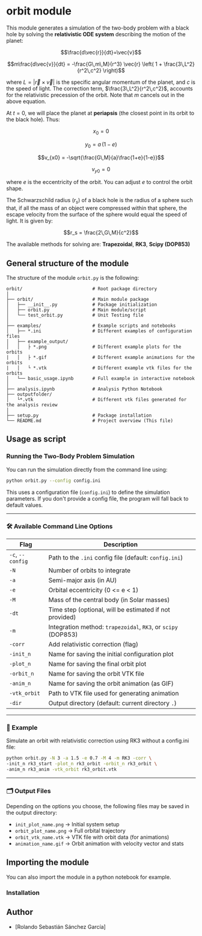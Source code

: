 # orbit module
This module generates a simulation of the two-body problem with a black hole by solving the **relativistic ODE system** describing the motion of the planet:

$$\frac{d\vec{r}}{dt}=\vec{v}$$

$$m\frac{d\vec{v}}{dt} = -\frac{G\,m\,M}{r^3} \vec{r} \left( 1 + \frac{3\,L^2}{r^2\,c^2} \right)$$

where $L = |\vec{r} \times \vec{v}|$ is the specific angular momentum of the planet, and $c$ is the speed of light. The correction term, $\frac{3\,L^2}{r^2\,c^2}$, accounts for the relativistic precession of the orbit. Note that $m$ cancels out in the above equation.

At $t=0$, we will place the planet at **periapsis** (the closest point in its orbit to the black hole). Thus:

$$x_0 = 0$$

$$y_0 = a\,(1-e)$$

$$v_{x0} = -\sqrt{\frac{G\,M}{a}\frac{1+e}{1-e}}$$

$$v_{y0} = 0$$

where $e$ is the eccentricity of the orbit. You can adjust $e$ to control the orbit shape.

The Schwarzschild radius ($r_s$) of a black hole is the radius of a sphere such that, if all the mass of an object were compressed within that sphere, the escape velocity from the surface of the sphere would equal the speed of light. It is given by:

$$r_s = \frac{2\,G\,M}{c^2}$$

The available methods for solving are: **Trapezoidal**, **RK3**, **Scipy (DOP853)**

## General structure of the module 
The structure of the module `orbit.py` is the following: <br>
```
orbit/                          # Root package directory
│
├── orbit/                      # Main module package
│   ├── __init__.py             # Package initialization
│   ├── orbit.py                # Main module/script
│   └── test_orbit.py           # Unit Testing file
│
├── examples/                   # Example scripts and notebooks
│   ├── *.ini                   # Different examples of configuration files
│   ├── example_output/
│   │   ├ *.png                 # Different example plots for the orbits
|   │   ├ *.gif                 # Different example animations for the orbits
|   │   └ *.vtk                 # Different example vtk files for the orbits
│   └── basic_usage.ipynb       # Full example in interactive notebook
│
├── analysis.ipynb              # Analysis Python Notebook
├── outputfolder/
│   └*.vtk                      # Different vtk files generated for the analysis review
│
├── setup.py                    # Package installation
└── README.md                   # Project overview (This file)
```

## Usage as script

### Running the Two-Body Problem Simulation

You can run the simulation directly from the command line using:

```bash
python orbit.py --config config.ini
```

This uses a configuration file (`config.ini`) to define the simulation parameters. If you don't provide a config file, the program will fall back to default values.

---

### 🛠️ Available Command Line Options

| Flag               | Description                                                                 |
|--------------------|-----------------------------------------------------------------------------|
| `-c`, `--config`   | Path to the `.ini` config file (default: `config.ini`)                      |
| `-N`               | Number of orbits to integrate                                               |
| `-a`               | Semi-major axis (in AU)                                                     |
| `-e`               | Orbital eccentricity (0 <= e < 1)                                           |
| `-M`               | Mass of the central body (in Solar masses)                                  |
| `-dt`              | Time step (optional, will be estimated if not provided)                     |
| `-m`               | Integration method: `trapezoidal`, `RK3`, or `scipy` (DOP853)               |
| `-corr`            | Add relativistic correction (flag)                                          |
| `-init_n`          | Name for saving the initial configuration plot                              |
| `-plot_n`          | Name for saving the final orbit plot                                        |
| `-orbit_n`         | Name for saving the orbit VTK file                                          |
| `-anim_n`          | Name for saving the orbit animation (as GIF)                                |
| `-vtk_orbit`       | Path to VTK file used for generating animation                              |
| `-dir`             | Output directory (default: current directory `.`)                           |

---

### 🧪 Example

Simulate an orbit with relativistic correction using RK3 without a config.ini file:

```bash
python orbit.py -N 3 -a 1.5 -e 0.7 -M 4 -m RK3 -corr \
-init_n rk3_start -plot_n rk3_orbit -orbit_n rk3_orbit \
-anim_n rk3_anim -vtk_orbit rk3_orbit.vtk
```

---

### 🗂 Output Files

Depending on the options you choose, the following files may be saved in the output directory:

- `init_plot_name.png` → Initial system setup
- `orbit_plot_name.png` → Full orbital trajectory
- `orbit_vtk_name.vtk` → VTK file with orbit data (for animations)
- `animation_name.gif` → Orbit animation with velocity vector and stats


## Importing the module
You can also import the module in a python notebook for example. 

### Installation


## Author
- [Rolando Sebastián Sánchez García] 